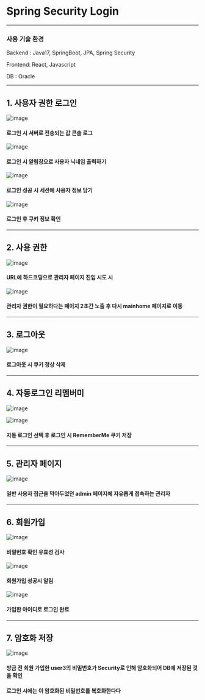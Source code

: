 # Spring Security Login


---------------------


### 사용 기술 환경

Backend : Java17, SpringBoot, JPA, Spring Security

Frontend: React, Javascript

DB : Oracle


-----------------------


## 1. 사용자 권한 로그인


![image](https://github.com/user-attachments/assets/d3bf23f6-15d5-4d10-ab63-6b12fb50f74c)


#### 로그인 시 서버로 전송되는 값 콘솔 로그


![image](https://github.com/user-attachments/assets/8a094bc8-e684-4278-b55f-59cc9e27e349)


#### 로그인 시 알림창으로 사용자 닉네임 출력하기


![image](https://github.com/user-attachments/assets/6ee5982d-6c38-4f83-a5b9-ff626eec0a43)


#### 로그인 성공 시 세션에 사용자 정보 담기


![image](https://github.com/user-attachments/assets/49a87323-5326-4d1d-9ef2-c8ef1420cc3d)

#### 로그인 후 쿠키 정보 확인




----------------------------




## 2. 사용 권한


![image](https://github.com/user-attachments/assets/1ba2225a-fc51-4f2e-9b76-6c6a0c290d18)


#### URL에 하드코딩으로 관리자 페이지 진입 시도 시


![image](https://github.com/user-attachments/assets/f92c47e8-c1a8-41b0-97a1-396a95995aad)


#### 관리자 권한이 필요하다는 페이지 2초간 노출 후 다시 mainhome 페이지로 이동




----------------------




## 3. 로그아웃


![image](https://github.com/user-attachments/assets/3ed02996-e049-431e-acfa-86d4b17b95be)


#### 로그아웃 시 쿠키 정상 삭제



------------------------------




## 4. 자동로그인 리멤버미


![image](https://github.com/user-attachments/assets/fd5f3e73-9017-4dc3-9041-0d98d1b05a54)


![image](https://github.com/user-attachments/assets/3491a64a-0fca-462e-824d-62947057a795)


#### 자동 로그인 선택 후 로그인 시 RememberMe 쿠키 저장




-------------------------




## 5. 관리자 페이지


![image](https://github.com/user-attachments/assets/f5435b15-4b71-4fb0-8596-2c91df0d92f6)


#### 일반 사용자 접근을 막아두었던 admin 페이지에 자유롭게 접속하는 관리자



-------------------------




## 6. 회원가입


![image](https://github.com/user-attachments/assets/f2e2db1e-6c04-40f4-91df-bf01b9af7a83)


#### 비밀번호 확인 유효성 검사


![image](https://github.com/user-attachments/assets/49c43559-a12d-4bac-a592-bf48d167e5fb)


#### 회원가입 성공시 알림


![image](https://github.com/user-attachments/assets/e10b6d41-7536-40ab-a70c-f704ab568a45)


#### 가입한 아이디로 로그인 완료




-------------------------




## 7. 암호화 저장

![image](https://github.com/user-attachments/assets/f5f3f186-86ef-4d83-a340-8ca9d7bef18b)


#### 방금 전 회원 가입한 user3의 비밀번호가 Security로 인해 암호화되어 DB에 저장된 것을 확인
#### 로그인 시에는 이 암호화된 비밀번호를 복호화한다다




